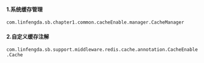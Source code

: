 #### 1.系统缓存管理
``` com.linfengda.sb.chapter1.common.cacheEnable.manager.CacheManager ```
#### 2.自定义缓存注解
``` com.linfengda.sb.support.middleware.redis.cache.annotation.CacheEnable.Cache ```
